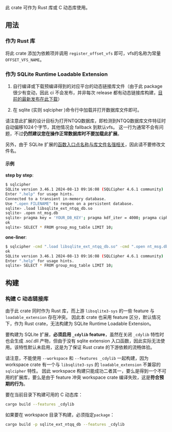 此 crate 可作为 Rust 库或 C 动态库使用。

## 用法

### 作为 Rust 库

将此 crate 添加为依赖项并调用 `register_offset_vfs` 即可，vfs的名称为常量`OFFSET_VFS_NAME`。

### 作为 SQLite Runtime Loadable Extension

1. 自行编译或下载预编译得到的对应平台的动态链接库文件（由于此 package 很少有变动，因此 ci 不会发布，并非每次 release 都有动态链接库构建，[目前的最新发布在此下载](https://github.com/artiga033/ntdb_unwrap/releases/tag/v0.1.0)）

2. 在 sqlite (实则 sqlcipher )命令行中加载并打开数据库文件即可。

请注意此扩展的设计目标为打开NTQQ数据库，即检测到NTQQ数据库文件特征时自动偏移1024个字节，其他情况会 fallback 到默认vfs。
这一行为通常不会有问题，不过**仍然建议您在操作正常数据库时不要加载此扩展**。

另外，由于 SQLite 扩展的[函数入口点名称与库文件名强相关](https://www.sqlite.org/loadext.html#:~:text=If%20your%20shared%20library%20ends%20up%20being%20named%20%22YourCode.so%22%20or%20%22YourCode.dll%22%20or%20%22YourCode.dylib%22%20as%20shown%20in%20the%20compiler%20examples%20above%2C%20then%20the%20correct%20entry%20point%20name%20would%20be%20%22sqlite3_yourcode_init%22.)，因此请不要修改文件名。

#### 示例

**step by step**:

```sh
$ sqlcipher
SQLite version 3.46.1 2024-08-13 09:16:08 (SQLCipher 4.6.1 community)
Enter ".help" for usage hints.
Connected to a transient in-memory database.
Use ".open FILENAME" to reopen on a persistent database.
sqlite> .load libsqlite_ext_ntqq_db.so
sqlite> .open nt_msg.db
sqlite> pragma key = 'YOUR_DB_KEY'; pragma kdf_iter = 4000; pragma cipher_hmac_algorithm = HMAC_SHA1;
ok
sqlite> SELECT * FROM group_msg_table LIMIT 10;
```

**one-liner**:

```sh
$ sqlcipher -cmd ".load libsqlite_ext_ntqq_db.so" -cmd ".open nt_msg.db" -cmd "pragma key = 'YOUR_DB_KEY'; pragma kdf_iter = 4000; pragma cipher_hmac_algorithm = HMAC_SHA1;"
ok
SQLite version 3.46.1 2024-08-13 09:16:08 (SQLCipher 4.6.1 community)
Enter ".help" for usage hints.
sqlite> SELECT * FROM group_msg_table LIMIT 10;
```

## 构建

### 构建 C 动态链接库

由于此 crate 同时作为 Rust 库，而上游 `libsqlite3-sys` 的一些 feature 与 `loadable_extension` 存在冲突。
因此本 crate 也采用 feature 区分，默认情况下，作为 Rust crate，无法构建为 SQLite Runtime Loadable Extension。

要构建为 SQLite 扩展，**必须启用 `_cdylib` feature**，虽然在关闭 `_cdylib` 特性时也会生成 .so/.dll 产物，但由于没有 sqlite extension 入口函数，因此实际无法使用。该特性默认未启用，这是为了保证 Rust crate 的下游依赖的流畅体验。

请注意，不能使用 `--workspace` 和 `--features _cdylib` 一起构建，因为workspace crate 有一个与 `libsqlite3-sys` 的 `loadable_extension` 不兼容的 `sqlcipher` 特性。
因此 workspace 构建只能成功二者其一，要么是得到一个不可用的扩展库，要么是由于 feature 冲突 workspace crate 编译失败，这是**符合预期的行为**。

要在当前目录下构建可用的 C 动态库：

```sh
cargo build --features _cdylib
```

如果要在 workspace 目录下构建，必须指定`package`：

```sh
cargo build -p sqlite_ext_ntqq_db --features _cdylib
```
